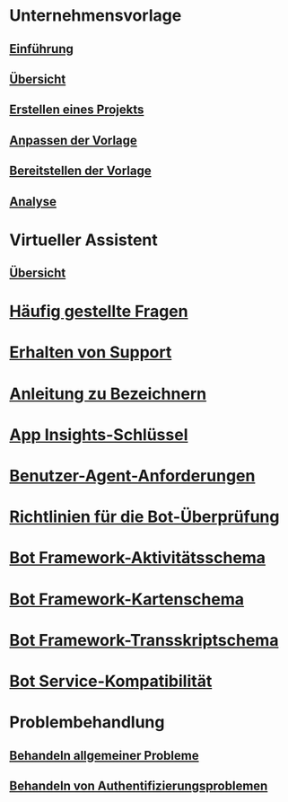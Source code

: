 # Unternehmensvorlage
## [Einführung](../v4sdk/bot-builder-enterprise-template-overview.md)
## [Übersicht](../v4sdk/bot-builder-enterprise-template-overview-detail.md)
## [Erstellen eines Projekts](../v4sdk/bot-builder-enterprise-template-create-project.md)
## [Anpassen der Vorlage](../v4sdk/bot-builder-enterprise-template-customize.md)
## [Bereitstellen der Vorlage](../v4sdk/bot-builder-enterprise-template-deployment.md)
## [Analyse](../v4sdk/bot-builder-enterprise-template-powerbi.md)
# Virtueller Assistent 
## [Übersicht](../v4sdk/bot-builder-virtual-assistant-introduction.md)
# [Häufig gestellte Fragen](../bot-service-resources-bot-framework-faq.md)
# [Erhalten von Support](../bot-service-resources-links-help.md)
# [Anleitung zu Bezeichnern](../bot-service-resources-identifiers-guide.md)
# [App Insights-Schlüssel](../bot-service-resources-app-insights-keys.md)
# [Benutzer-Agent-Anforderungen](../bot-service-resources-user-agent.md)
# [Richtlinien für die Bot-Überprüfung](../bot-service-review-guidelines.md)
# [Bot Framework-Aktivitätsschema](https://aka.ms/botSpecs-activitySchema)
# [Bot Framework-Kartenschema](https://aka.ms/botSpecs-cardSchema)
# [Bot Framework-Transskriptschema](https://aka.ms/botSpecs-transcripts)
# [Bot Service-Kompatibilität](../v4sdk/bot-service-compliance.md)
# Problembehandlung
## [Behandeln allgemeiner Probleme](../bot-service-troubleshoot-general-problems.md)
## [Behandeln von Authentifizierungsproblemen](../bot-service-troubleshoot-authentication-problems.md)
